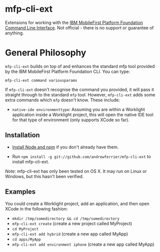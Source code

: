 # mfp-cli-ext

Extensions for working with the [IBM MobileFirst Platform Foundation Command
Line Interface](https://developer.ibm.com/mobilefirstplatform/install/#clui).
Not official - there is no support or guarantee of anything.

# General Philosophy

`mfp-cli-ext` builds on top of and enhances the standard mfp tool provided by
the IBM MobileFirst Platform Foundation CLI. You can type:

`mfp-cli-ext command variousparams`

If `mfp-cli-ext` doesn't recognise the command you provided, it will pass it
straight through to the standard `mfp` tool. However, `mfp-cli-ext` adds some
extra commands which `mfp` doesn't know. These include:

* `native-ide environmenttype`: Assuming you are within a Worklight
  application inside a Worklight project, this will open the native IDE tool
  for that type of environment (only supports XCode so far).

## Installation

* [Install Node and
  npm](https://docs.npmjs.com/getting-started/installing-node) if you don't
  already have them.

* Run `npm install -g git://github.com/andrewferrier/mfp-cli-ext` to install
  mfp-cli-ext.

*Note*: mfp-cli-ext has only been tested on OS X. It may run on Linux or
Windows, but this hasn't been verified.

## Examples

You could create a Worklight project, add an application, and then open XCode
in the following fashion:

* `mkdir /tmp/somedirectory && cd /tmp/somedirectory`
* `mfp-cli-ext create` (create a new project called MyProject)
* `cd MyProject`
* `mfp-cli-ext add hybrid` (create a new app called MyApp)
* `cd apps/MyApp`
* `mfp-cli-ext add environment iphone` (create a new app called MyApp)
